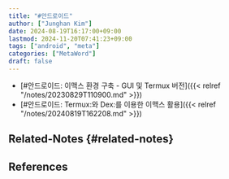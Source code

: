```yaml
---
title: "#안드로이드"
author: ["Junghan Kim"]
date: 2024-08-19T16:17:00+09:00
lastmod: 2024-11-20T07:41:23+09:00
tags: ["android", "meta"]
categories: ["MetaWord"]
draft: false
---
```


-   [#안드로이드: 이맥스 환경 구축 - GUI 및 Termux 버전]({{< relref "/notes/20230829T110900.md" >}})
-   [#안드로이드: Termux:와 Dex:를 이용한 이맥스 활용]({{< relref "/notes/20240819T162208.md" >}})


## Related-Notes {#related-notes}

## References

<style>.csl-entry{text-indent: -1.5em; margin-left: 1.5em;}</style><div class="csl-bib-body">
</div>
